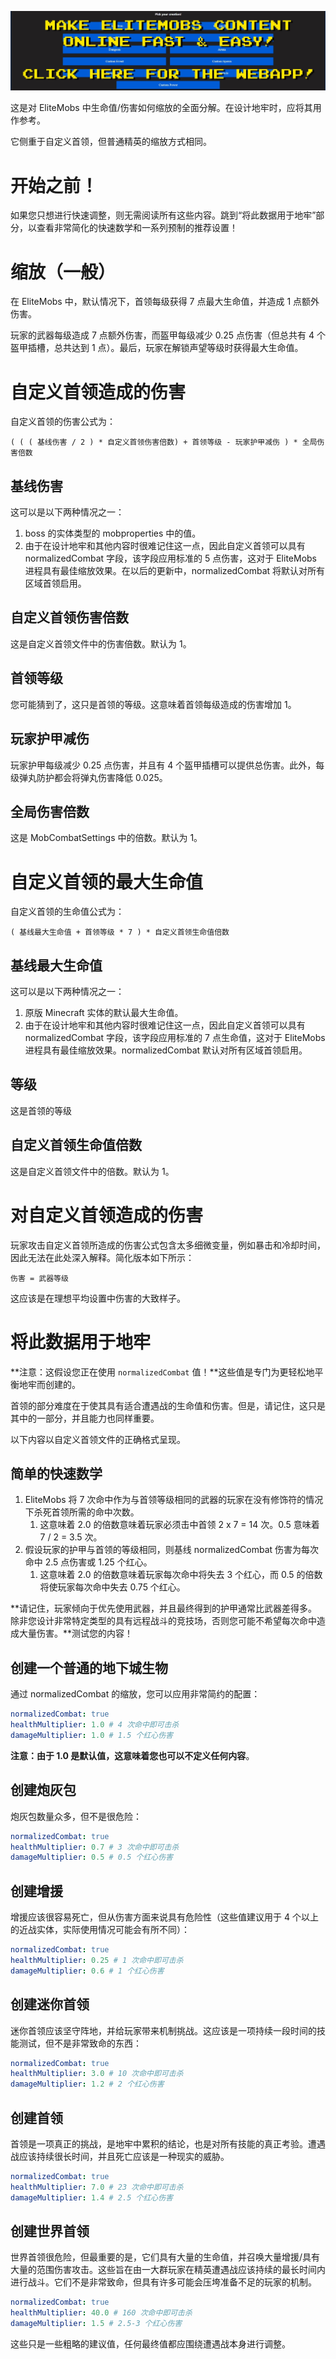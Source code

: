 [![webapp_banner.jpg](../../../img/wiki/webapp_banner.jpg)](https://magmaguy.com/webapp/webapp.html)

这是对 EliteMobs 中生命值/伤害如何缩放的全面分解。在设计地牢时，应将其用作参考。

它侧重于自定义首领，但普通精英的缩放方式相同。

# 开始之前！

如果您只想进行快速调整，则无需阅读所有这些内容。跳到“将此数据用于地牢”部分，以查看非常简化的快速数学和一系列预制的推荐设置！

# 缩放（一般）

在 EliteMobs 中，默认情况下，首领每级获得 7 点最大生命值，并造成 1 点额外伤害。

玩家的武器每级造成 7 点额外伤害，而盔甲每级减少 0.25 点伤害（但总共有 4 个盔甲插槽，总共达到 1 点）。最后，玩家在解锁声望等级时获得最大生命值。

# 自定义首领造成的伤害

自定义首领的伤害公式为：

```
( ( ( 基线伤害 / 2 ) * 自定义首领伤害倍数) + 首领等级 - 玩家护甲减伤 ) * 全局伤害倍数
```

## 基线伤害

这可以是以下两种情况之一：

1.  boss 的实体类型的 mobproperties 中的值。
2.  由于在设计地牢和其他内容时很难记住这一点，因此自定义首领可以具有 normalizedCombat 字段，该字段应用标准的 5 点伤害，这对于 EliteMobs 进程具有最佳缩放效果。在以后的更新中，normalizedCombat 将默认对所有区域首领启用。

## 自定义首领伤害倍数

这是自定义首领文件中的伤害倍数。默认为 1。

## 首领等级

您可能猜到了，这只是首领的等级。这意味着首领每级造成的伤害增加 1。

## 玩家护甲减伤

玩家护甲每级减少 0.25 点伤害，并且有 4 个盔甲插槽可以提供总伤害。此外，每级弹丸防护都会将弹丸伤害降低 0.025。

## 全局伤害倍数

这是 MobCombatSettings 中的倍数。默认为 1。

# 自定义首领的最大生命值

自定义首领的生命值公式为：

```
( 基线最大生命值 + 首领等级 * 7 ) * 自定义首领生命值倍数
```

## 基线最大生命值

这可以是以下两种情况之一：

1.  原版 Minecraft 实体的默认最大生命值。
2.  由于在设计地牢和其他内容时很难记住这一点，因此自定义首领可以具有 normalizedCombat 字段，该字段应用标准的 7 点生命值，这对于 EliteMobs 进程具有最佳缩放效果。normalizedCombat 默认对所有区域首领启用。

## 等级

这是首领的等级

## 自定义首领生命值倍数

这是自定义首领文件中的倍数。默认为 1。

# 对自定义首领造成的伤害

玩家攻击自定义首领所造成的伤害公式包含太多细微变量，例如暴击和冷却时间，因此无法在此处深入解释。简化版本如下所示：

```
伤害 = 武器等级
```

这应该是在理想平均设置中伤害的大致样子。

# 将此数据用于地牢

**注意：这假设您正在使用 `normalizedCombat` 值！**这些值是专门为更轻松地平衡地牢而创建的。

首领的部分难度在于使其具有适合遭遇战的生命值和伤害。但是，请记住，这只是其中的一部分，并且能力也同样重要。

以下内容以自定义首领文件的正确格式呈现。

## 简单的快速数学

1.  EliteMobs 将 7 次命中作为与首领等级相同的武器的玩家在没有修饰符的情况下杀死首领所需的命中次数。
    1.  这意味着 2.0 的倍数意味着玩家必须击中首领 2 x 7 = 14 次。0.5 意味着 7 / 2 = 3.5 次。
2.  假设玩家的护甲与首领的等级相同，则基线 normalizedCombat 伤害为每次命中 2.5 点伤害或 1.25 个红心。
    1.  这意味着 2.0 的倍数意味着玩家每次命中将失去 3 个红心，而 0.5 的倍数将使玩家每次命中失去 0.75 个红心。

**请记住，玩家倾向于优先使用武器，并且最终得到的护甲通常比武器差得多。除非您设计非常特定类型的具有远程战斗的竞技场，否则您可能不希望每次命中造成大量伤害。**测试您的内容！

## 创建一个普通的地下城生物

通过 normalizedCombat 的缩放，您可以应用非常简约的配置：

```yaml
normalizedCombat: true
healthMultiplier: 1.0 # 4 次命中即可击杀
damageMultiplier: 1.0 # 1.5 个红心伤害
```

**注意：由于 1.0 是默认值，这意味着您也可以不定义任何内容**。

## 创建炮灰包

炮灰包数量众多，但不是很危险：

```yaml
normalizedCombat: true
healthMultiplier: 0.7 # 3 次命中即可击杀
damageMultiplier: 0.5 # 0.5 个红心伤害
```

## 创建增援

增援应该很容易死亡，但从伤害方面来说具有危险性（这些值建议用于 4 个以上的近战实体，实际使用情况可能会有所不同）：

```yaml
normalizedCombat: true
healthMultiplier: 0.25 # 1 次命中即可击杀
damageMultiplier: 0.6 # 1 个红心伤害
```

## 创建迷你首领

迷你首领应该坚守阵地，并给玩家带来机制挑战。这应该是一项持续一段时间的技能测试，但不是非常致命的东西：

```yaml
normalizedCombat: true
healthMultiplier: 3.0 # 10 次命中即可击杀
damageMultiplier: 1.2 # 2 个红心伤害
```

## 创建首领

首领是一项真正的挑战，是地牢中累积的结论，也是对所有技能的真正考验。遭遇战应该持续很长时间，并且死亡应该是一种现实的威胁。

```yaml
normalizedCombat: true
healthMultiplier: 7.0 # 23 次命中即可击杀
damageMultiplier: 1.4 # 2.5 个红心伤害
```

## 创建世界首领

世界首领很危险，但最重要的是，它们具有大量的生命值，并召唤大量增援/具有大量的范围伤害攻击。这些旨在由一大群玩家在精英遭遇战应该持续的最长时间内进行战斗。它们不是非常致命，但具有许多可能会压垮准备不足的玩家的机制。

```yaml
normalizedCombat: true
healthMultiplier: 40.0 # 160 次命中即可击杀
damageMultiplier: 1.5 # 2.5-3 个红心伤害
```

这些只是一些粗略的建议值，任何最终值都应围绕遭遇战本身进行调整。
